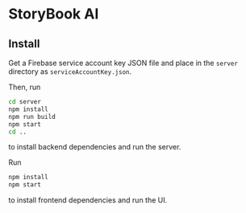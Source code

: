 # StoryBook AI

## Install

Get a Firebase service account key JSON file and place in the `server` directory as `serviceAccountKey.json`.

Then, run
```sh
cd server
npm install
npm run build
npm start
cd ..
```

to install backend dependencies and run the server.

Run
```sh
npm install
npm start
```

to install frontend dependencies and run the UI.
